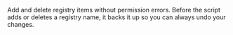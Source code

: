 Add and delete registry items without permission errors. Before the script adds or deletes a registry name, it backs it up so you can always undo your changes.
